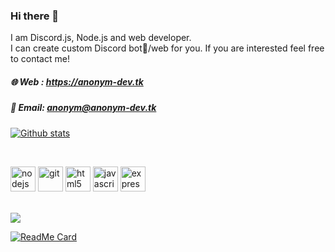 ### Hi there 👋
I am Discord.js, Node.js and web developer. <br>
I can create custom Discord bot🤖/web for you. If you are interested feel free to contact me!

##### 🌐 Web : https://anonym-dev.tk
##### 📩 Email: anonym@anonym-dev.tk



<!--
Here are some ideas to get you started:

- 🔭 I’m currently working on ...
- 🌱 I’m currently learning ...
- 👯 I’m looking to collaborate on ...
- 🤔 I’m looking for help with ...
- 💬 Ask me about ...
- 📫 How to reach me: ...
- 😄 Pronouns: ...
- ⚡ Fun fact: ...
-->

[![Github stats](https://github-readme-stats.vercel.app/api?username=ANONYM-ANONYM&theme=blue-green&show_icons=true)](https://anonym-dev.tk)

<br>
<p>
<img src="https://devicons.github.io/devicon/devicon.git/icons/nodejs/nodejs-original-wordmark.svg" alt="nodejs" width="40" height="40"/>
<img src="https://www.vectorlogo.zone/logos/git-scm/git-scm-icon.svg" alt="git" width="40" height="40"/> <img src="https://devicons.github.io/devicon/devicon.git/icons/html5/html5-original-wordmark.svg" alt="html5" width="40" height="40"/>
<img src="https://devicons.github.io/devicon/devicon.git/icons/javascript/javascript-original.svg" alt="javascript" width="40" height="40"/>
<img src="https://devicons.github.io/devicon/devicon.git/icons/express/express-original-wordmark.svg" alt="express" width="40" height="40"/> </p>
<br>
<a href="https://github.com/ANONYM-ANONYM/gold-bot">
  <img align="center" src="https://github-readme-stats.vercel.app/api/pin/?username=ANONYM-ANONYM&repo=gold-bot&theme=blue-green" />

[![ReadMe Card](https://github-readme-stats.vercel.app/api/pin/?username=ANONYM-ANONYM&repo=INVITES.GA&theme=blue-green)](https://github.com/ANONYM-ANONYM/INVITES.GA)
